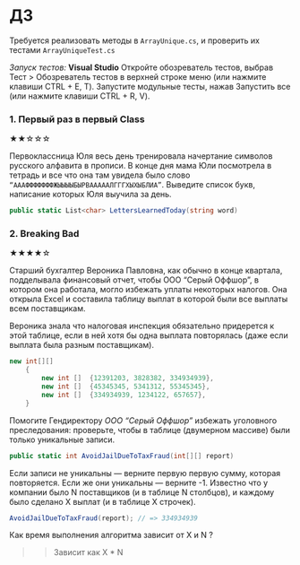 # ДЗ 
Требуется реализовать методы в `ArrayUnique.cs`, и проверить их тестами `ArrayUniqueTest.cs`

*Запуск тестов:* 
**Visual Studio**
Откройте обозреватель тестов, выбрав Тест > Обозреватель тестов в верхней строке меню (или нажмите клавиши CTRL + E, T).
Запустите модульные тесты, нажав Запустить все (или нажмите клавиши CTRL + R, V).

### 1. Первый раз в первый Class
★★☆☆☆

Первоклассница Юля весь день тренировала начертание символов русского алфавита в прописи. 
В конце дня мама Юли посмотрела в тетрадь и все что она там увидела было слово 
`“АААФФФФФФФЖЫЫЫЫБЫРВАААААЛГГГХЫХЫБЛИА”`.
Выведите список букв, написание которых Юля выучила за день.

```C#
public static List<char> LettersLearnedToday(string word)
```

### 2. Breaking Bad
★★★★☆

Старший бухгалтер Вероника Павловна, как обычно в конце квартала, 
подделывала финансовый отчет, чтобы ООО “Серый Оффшор”, 
в котором она работала, могло избежать уплаты некоторых налогов. 
Она открыла Excel и составила таблицу выплат в которой были все выплаты всем поставщикам. 

Вероника знала что налоговая инспекция обязательно придерется к этой таблице, если в ней хотя бы одна выплата повторялась (даже если выплата была разным поставщикам).
```C#
new int[][]
	{
		new int []  {12391203, 3828382, 334934939},
		new int []  {45345345, 5341312, 55345345},
		new int []  {334934939, 1234122, 657657},
	}
```
Помогите Гендиректору *ООО “Серый Оффшор”* избежать уголовного преследования: проверьте, чтобы в таблице (двумерном массиве) были только уникальные записи.

```C#
public static int AvoidJailDueToTaxFraud(int[][] report)
```
Если записи не уникальны — верните первую первую сумму, которая повторяется.
Если же они уникальны — верните -1.
Известно что у компании было N поставщиков (и в таблице N столбцов), и каждому было сделано X выплат (и в таблице X строчек).


```C#
AvoidJailDueToTaxFraud(report); // => 334934939
```
Как время выполнения алгоритма зависит от X и N ?

>> Зависит как X * N